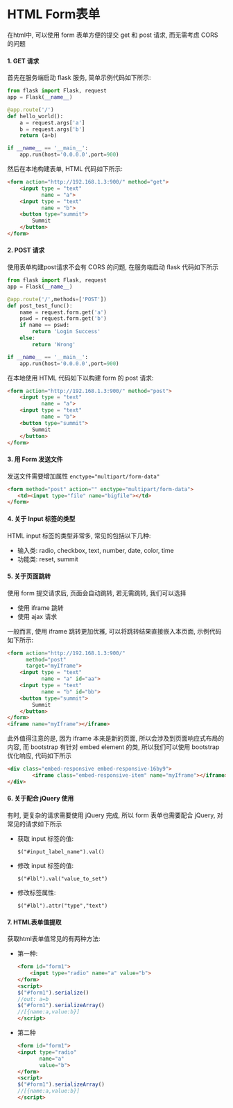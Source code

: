 # HTML Form表单

在html中, 可以使用 form 表单方便的提交 get 和 post 请求, 而无需考虑 CORS 的问题

#### 1. GET 请求

首先在服务端启动 flask 服务, 简单示例代码如下所示:

```python
from flask import Flask, request
app = Flask(__name__)

@app.route('/')
def hello_world():
    a = request.args['a']
    b = request.args['b']
    return (a+b)

if __name__ == '__main__':
    app.run(host='0.0.0.0',port=900)
```

然后在本地构建表单, HTML 代码如下所示:

```html
<form action="http://192.168.1.3:900/" method="get">
    <input type = "text" 
           name = "a">
    <input type = "text" 
           name = "b">
    <button type="summit">
        Summit
    </button>
</form>
```

#### 2. POST 请求

使用表单构建post请求不会有 CORS 的问题, 在服务端启动 flask 代码如下所示

```python
from flask import Flask, request
app = Flask(__name__)

@app.route('/',methods=['POST'])
def post_test_func():
    name = request.form.get('a')
    pswd = request.form.get('b')
    if name == pswd:
        return 'Login Success'
    else:
        return 'Wrong'

if __name__ == '__main__':
    app.run(host='0.0.0.0',port=900)
```

在本地使用 HTML 代码如下以构建 form 的 post 请求:

```HTML
<form action="http://192.168.1.3:900/" method="post">
    <input type = "text"
           name = "a">
    <input type = "text" 
           name = "b">
    <button type="summit">
        Summit
    </button>
</form>
```

#### 3. 用 Form 发送文件

发送文件需要增加属性 `enctype="multipart/form-data"` 

```html
<form method="post" action="" enctype="multipart/form-data">
　　<td><input type="file" name="bigfile"></td>
</form>
```

#### 4. 关于 Input 标签的类型

HTML input 标签的类型非常多, 常见的包括以下几种:

- 输入类: radio, checkbox, text, number, date, color, time
- 功能类: reset, summit

#### 5. 关于页面跳转

使用 form 提交请求后, 页面会自动跳转, 若无需跳转, 我们可以选择

- 使用 iframe 跳转
- 使用 ajax 请求

一般而言, 使用 iframe 跳转更加优雅, 可以将跳转结果直接嵌入本页面, 示例代码如下所示:

```html
<form action="http://192.168.1.3:900/" 
      method="post" 
      target="myIframe">
    <input type = "text" 
           name = "a" id="aa">
    <input type = "text" 
           name = "b" id="bb">
    <button type="summit">
        Summit
    </button>
</form>
<iframe name="myIframe"></iframe>
```

此外值得注意的是, 因为 iframe 本来是新的页面, 所以会涉及到页面响应式布局的内容, 而 bootstrap 有针对 embed element 的类, 所以我们可以使用 bootstrap 优化响应, 代码如下所示

```html
<div class="embed-responsive embed-responsive-16by9">
        <iframe class="embed-responsive-item" name="myIframe"></iframe>
</div>
```

#### 6. 关于配合 jQuery 使用

有时, 更复杂的请求需要使用 jQuery 完成, 所以 form 表单也需要配合 jQuery, 对常见的请求如下所示

- 获取 input 标签的值: 

  `$("#input_label_name").val()` 

- 修改 input 标签的值:

  `$("#lbl").val("value_to_set")` 

- 修改标签属性:

  `$("#lbl").attr("type","text")` 

#### 7. HTML表单值提取

获取html表单值常见的有两种方法:

- 第一种:

  ```html
  <form id="form1">
      <input type="radio" name="a" value="b">
  </form>
  <script>
  $("#form1").serialize()
  //out: a=b
  $("#form1").serializeArray()
  //[{name:a,value:b}]
  </script>
  ```

- 第二种

  ```html
  <form id="form1">
  <input type="radio" 
         name="a" 
         value="b">
  </form>
  <script>
  $("#form1").serializeArray()
  //[{name:a,value:b}]
  </script>
  ```

  